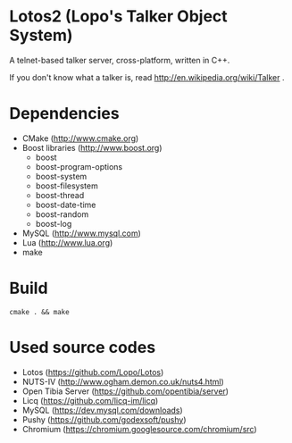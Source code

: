 Lotos2 (Lopo's Talker Object System)
====================================

A telnet-based talker server, cross-platform, written in C++.

If you don't know what a talker is, read http://en.wikipedia.org/wiki/Talker .


Dependencies
============

- CMake (http://www.cmake.org)
- Boost libraries (http://www.boost.org)
  - boost
  - boost-program-options
  - boost-system
  - boost-filesystem
  - boost-thread
  - boost-date-time
  - boost-random
  - boost-log
- MySQL (http://www.mysql.com)
- Lua (http://www.lua.org)
- make


Build
=====

	cmake . && make


Used source codes
=================
- Lotos (https://github.com/Lopo/Lotos)
- NUTS-IV (http://www.ogham.demon.co.uk/nuts4.html)
- Open Tibia Server (https://github.com/opentibia/server)
- Licq (https://github.com/licq-im/licq)
- MySQL (https://dev.mysql.com/downloads)
- Pushy (https://github.com/godexsoft/pushy)
- Chromium (https://chromium.googlesource.com/chromium/src)
